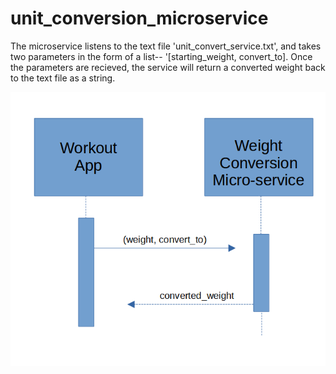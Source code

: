 # unit_conversion_microservice

The microservice listens to the text file 'unit_convert_service.txt', and takes two parameters in the form of a list--  '[starting_weight, convert_to].  Once the parameters are recieved, the service will return a converted weight back to the text file as a string.  

![UML Diagram](https://github.com/RobS30/unit_conversion_microservice/blob/main/Capture.PNG?raw=true)


